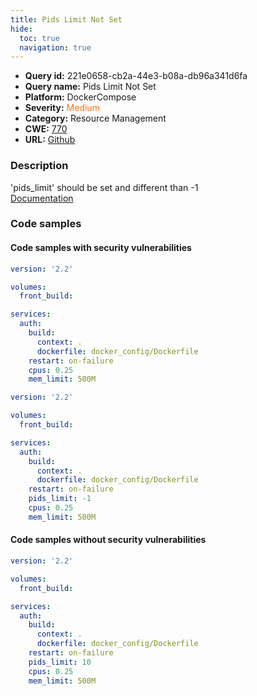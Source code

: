 ```yaml
---
title: Pids Limit Not Set
hide:
  toc: true
  navigation: true
---
```


<style>
  .highlight .hll {
    background-color: #ff171742;
  }
  .md-content {
    max-width: 1100px;
    margin: 0 auto;
  }
</style>

-   **Query id:** 221e0658-cb2a-44e3-b08a-db96a341d6fa
-   **Query name:** Pids Limit Not Set
-   **Platform:** DockerCompose
-   **Severity:** <span style="color:#ff7213">Medium</span>
-   **Category:** Resource Management
-   **CWE:** <a href="https://cwe.mitre.org/data/definitions/770.html" onclick="newWindowOpenerSafe(event, 'https://cwe.mitre.org/data/definitions/770.html')">770</a>
-   **URL:** [Github](https://github.com/Checkmarx/kics/tree/master/assets/queries/dockerCompose/pids_limit_not_set)

### Description
'pids_limit' should be set and different than -1<br>
[Documentation](https://docs.docker.com/compose/compose-file/compose-file-v3/#domainname-hostname-ipc-mac_address-privileged-read_only-shm_size-stdin_open-tty-user-working_dir)

### Code samples
#### Code samples with security vulnerabilities
```yaml title="Positive test num. 1 - yaml file" hl_lines="7"
version: '2.2'

volumes:
  front_build:

services:
  auth:
    build:
      context: .
      dockerfile: docker_config/Dockerfile
    restart: on-failure
    cpus: 0.25
    mem_limit: 500M

```
```yaml title="Positive test num. 2 - yaml file" hl_lines="12"
version: '2.2'

volumes:
  front_build:

services:
  auth:
    build:
      context: .
      dockerfile: docker_config/Dockerfile
    restart: on-failure
    pids_limit: -1
    cpus: 0.25
    mem_limit: 500M

```


#### Code samples without security vulnerabilities
```yaml title="Negative test num. 1 - yaml file"
version: '2.2'

volumes:
  front_build:

services:
  auth:
    build:
      context: .
      dockerfile: docker_config/Dockerfile
    restart: on-failure
    pids_limit: 10
    cpus: 0.25
    mem_limit: 500M

```
